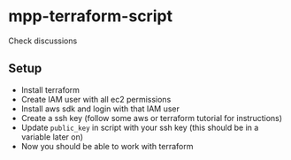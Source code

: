 # mpp-terraform-script

Check discussions

## Setup

 - Install terraform
 - Create IAM user with all ec2 permissions
 - Install aws sdk and login with that IAM user
 - Create a ssh key (follow some aws or terraform tutorial for instructions)
 - Update `public_key` in script with your ssh key (this should be in a variable later on)
 - Now you should be able to work with terraform
